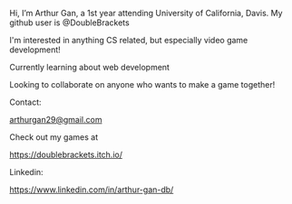 Hi, I’m Arthur Gan, a 1st year attending University of California, Davis. My github user is @DoubleBrackets

I'm interested in anything CS related, but especially video game development!

Currently learning about web development

Looking to collaborate on anyone who wants to make a game together!

Contact:

arthurgan29@gmail.com

Check out my games at

https://doublebrackets.itch.io/

Linkedin:

https://www.linkedin.com/in/arthur-gan-db/

 
<!---
DoubleBrackets/DoubleBrackets is a ✨ special ✨ repository because its `README.md` (this file) appears on your GitHub profile.
You can click the Preview link to take a look at your changes.
--->

